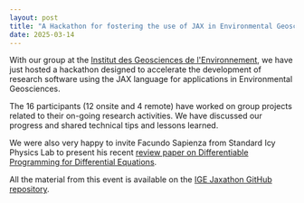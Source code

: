 ```yaml
---
layout: post
title: "A Hackathon for fostering the use of JAX in Environmental Geosciences"
date: 2025-03-14
---
```



With our group at the  [Institut des Geosciences de l'Environnement](https://www.ige-grenoble.fr), we have just hosted a hackathon designed to accelerate the development of research software using the JAX language for applications in Environmental Geosciences. 

The 16 participants (12 onsite and 4 remote) have worked on group projects related to their on-going research activities. We have discussed our progress and shared technical tips and lessons learned. 

We were also very happy to invite Facundo Sapienza from Standard Icy Physics Lab to present his recent [review paper on Differentiable Programming for Differential Equations](https://arxiv.org/abs/2406.09699).   

All the material from this event is available on the [IGE Jaxathon GitHub repository](https://github.com/Diff4Earth/ige-jaxathon-2025/). 